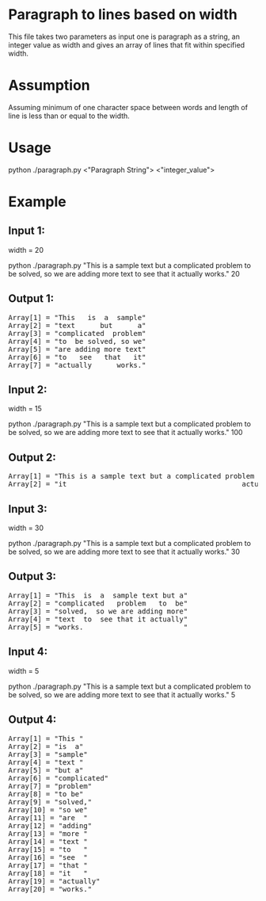 # Paragraph to lines based on width

This file takes two parameters as input one is paragraph as a string, an integer value as width and gives an array of lines that fit within specified width.

# Assumption
Assuming minimum of one character space between words and length of line is less than or equal to the width.

# Usage
python ./paragraph.py <"Paragraph String"> <"integer_value">

# Example
## Input 1:
width = 20

python ./paragraph.py "This is a sample text but a complicated problem to be solved, so we are adding more text to see that it actually works." 20

## Output 1:
<pre>
Array[1] = "This   is  a  sample"
Array[2] = "text      but      a"
Array[3] = "complicated  problem"
Array[4] = "to  be solved, so we"
Array[5] = "are adding more text"
Array[6] = "to   see   that   it"
Array[7] = "actually      works."
</pre>

## Input 2: 
width = 15

python ./paragraph.py "This is a sample text but a complicated problem to be solved, so we are adding more text to see that it actually works." 100
## Output 2:
<pre>
Array[1] = "This is a sample text but a complicated problem to be solved, so we are adding more text to see that"
Array[2] = "it                                          actually                                          works."
</pre>

## Input 3:
width = 30

python ./paragraph.py "This is a sample text but a complicated problem to be solved, so we are adding more text to see that it actually works." 30
## Output 3:

<pre>
Array[1] = "This  is  a  sample text but a"
Array[2] = "complicated   problem   to  be"
Array[3] = "solved,  so we are adding more"
Array[4] = "text  to  see that it actually"
Array[5] = "works.                        "
</pre>

## Input 4:
width = 5

python ./paragraph.py "This is a sample text but a complicated problem to be solved, so we are adding more text to see that it actually works." 5
## Output 4:
<pre>
Array[1] = "This "
Array[2] = "is  a"
Array[3] = "sample"
Array[4] = "text "
Array[5] = "but a"
Array[6] = "complicated"
Array[7] = "problem"
Array[8] = "to be"
Array[9] = "solved,"
Array[10] = "so we"
Array[11] = "are  "
Array[12] = "adding"
Array[13] = "more "
Array[14] = "text "
Array[15] = "to   "
Array[16] = "see  "
Array[17] = "that "
Array[18] = "it   "
Array[19] = "actually"
Array[20] = "works."
</pre>
